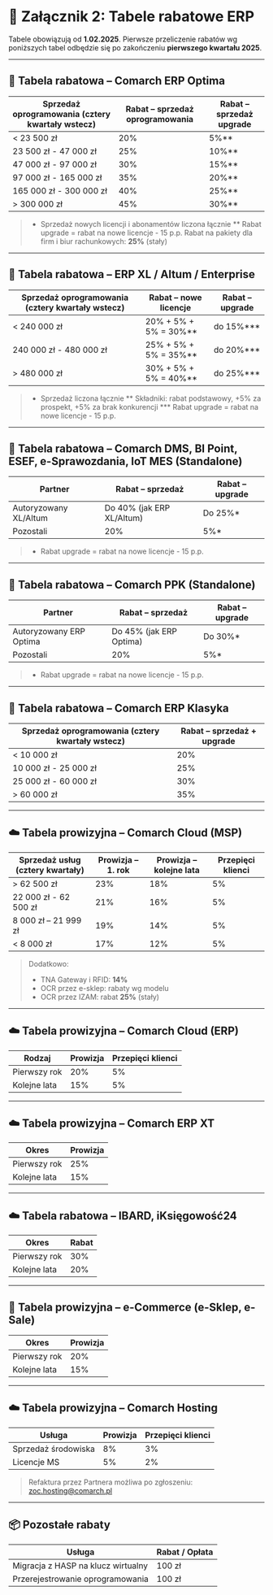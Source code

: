 # 📄 Załącznik 2: Tabele rabatowe ERP

Tabele obowiązują od **1.02.2025**. Pierwsze przeliczenie rabatów wg poniższych tabel odbędzie się po zakończeniu **pierwszego kwartału 2025**.

---

## 🔹 Tabela rabatowa – Comarch ERP Optima

| Sprzedaż oprogramowania (cztery kwartały wstecz) | Rabat – sprzedaż oprogramowania | Rabat – sprzedaż upgrade |
|---------------------------------------------------|----------------------------------|----------------------------|
| < 23 500 zł                                       | 20%                             | 5%**                      |
| 23 500 zł - 47 000 zł                             | 25%                             | 10%**                     |
| 47 000 zł - 97 000 zł                             | 30%                             | 15%**                     |
| 97 000 zł - 165 000 zł                            | 35%                             | 20%**                     |
| 165 000 zł - 300 000 zł                           | 40%                             | 25%**                     |
| > 300 000 zł                                      | 45%                             | 30%**                     |

> * Sprzedaż nowych licencji i abonamentów liczona łącznie
> ** Rabat upgrade = rabat na nowe licencje - 15 p.p.
> Rabat na pakiety dla firm i biur rachunkowych: **25%** (stały)

---

## 🔹 Tabela rabatowa – ERP XL / Altum / Enterprise

| Sprzedaż oprogramowania (cztery kwartały wstecz) | Rabat – nowe licencje | Rabat – upgrade |
|---------------------------------------------------|------------------------|------------------|
| < 240 000 zł                                      | 20% + 5% + 5% = 30%**  | do 15%***        |
| 240 000 zł - 480 000 zł                           | 25% + 5% + 5% = 35%**  | do 20%***        |
| > 480 000 zł                                      | 30% + 5% + 5% = 40%**  | do 25%***        |

> * Sprzedaż liczona łącznie
> ** Składniki: rabat podstawowy, +5% za prospekt, +5% za brak konkurencji
> *** Rabat upgrade = rabat na nowe licencje - 15 p.p.

---

## 🔹 Tabela rabatowa – Comarch DMS, BI Point, ESEF, e-Sprawozdania, IoT MES (Standalone)

| Partner | Rabat – sprzedaż | Rabat – upgrade |
|---------|------------------|------------------|
| Autoryzowany XL/Altum | Do 40% (jak ERP XL/Altum) | Do 25%* |
| Pozostali | 20% | 5%* |

> * Rabat upgrade = rabat na nowe licencje - 15 p.p.

---

## 🔹 Tabela rabatowa – Comarch PPK (Standalone)

| Partner | Rabat – sprzedaż | Rabat – upgrade |
|---------|------------------|------------------|
| Autoryzowany ERP Optima | Do 45% (jak ERP Optima) | Do 30%* |
| Pozostali | 20% | 5%* |

> * Rabat upgrade = rabat na nowe licencje - 15 p.p.

---

## 🔹 Tabela rabatowa – Comarch ERP Klasyka

| Sprzedaż oprogramowania (cztery kwartały wstecz) | Rabat – sprzedaż + upgrade |
|---------------------------------------------------|-----------------------------|
| < 10 000 zł                                       | 20%                         |
| 10 000 zł - 25 000 zł                             | 25%                         |
| 25 000 zł - 60 000 zł                             | 30%                         |
| > 60 000 zł                                       | 35%                         |

---

## ☁️ Tabela prowizyjna – Comarch Cloud (MSP)

| Sprzedaż usług (cztery kwartały) | Prowizja – 1. rok | Prowizja – kolejne lata | Przepięci klienci |
|----------------------------------|-------------------|--------------------------|--------------------|
| > 62 500 zł                      | 23%              | 18%                     | 5%                 |
| 22 000 zł - 62 500 zł            | 21%              | 16%                     | 5%                 |
| 8 000 zł – 21 999 zł             | 19%              | 14%                     | 5%                 |
| < 8 000 zł                       | 17%              | 12%                     | 5%                 |

> Dodatkowo:
> - TNA Gateway i RFID: **14%**
> - OCR przez e-sklep: rabaty wg modelu
> - OCR przez IZAM: rabat **25%** (stały)

---

## ☁️ Tabela prowizyjna – Comarch Cloud (ERP)

| Rodzaj | Prowizja | Przepięci klienci |
|--------|----------|-------------------|
| Pierwszy rok | 20% | 5% |
| Kolejne lata | 15% | 5% |

---

## ☁️ Tabela prowizyjna – Comarch ERP XT

| Okres | Prowizja |
|-------|----------|
| Pierwszy rok | 25% |
| Kolejne lata | 15% |

---

## ☁️ Tabela rabatowa – IBARD, iKsięgowość24

| Okres | Rabat |
|-------|--------|
| Pierwszy rok | 30% |
| Kolejne lata | 20% |

---

## 🛒 Tabela prowizyjna – e-Commerce (e-Sklep, e-Sale)

| Okres | Prowizja |
|-------|----------|
| Pierwszy rok | 20% |
| Kolejne lata | 15% |

---

## ☁️ Tabela prowizyjna – Comarch Hosting

| Usługa | Prowizja | Przepięci klienci |
|--------|----------|-------------------|
| Sprzedaż środowiska | 8% | 3% |
| Licencje MS | 5% | 2% |

> Refaktura przez Partnera możliwa po zgłoszeniu: [zoc.hosting@comarch.pl](mailto:zoc.hosting@comarch.pl)

---

## 📦 Pozostałe rabaty

| Usługa | Rabat / Opłata |
|--------|----------------|
| Migracja z HASP na klucz wirtualny | 100 zł |
| Przerejestrowanie oprogramowania | 100 zł |
